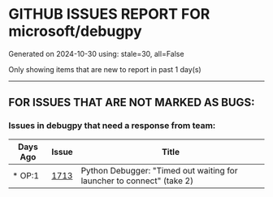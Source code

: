 
# GITHUB ISSUES REPORT FOR microsoft/debugpy


Generated on 2024-10-30 using: stale=30, all=False


Only showing items that are new to report in past 1 day(s)


---

## FOR ISSUES THAT ARE NOT MARKED AS BUGS:


### Issues in debugpy that need a response from team:

| Days Ago | Issue | Title |
| --- | --- | --- |
 | \* OP:1  |[1713](https://github.com/microsoft/debugpy/issues/1713 "Python Debugger: &quot;Timed out waiting for launcher to connect&quot; (take 2)")  |Python Debugger: "Timed out waiting for launcher to connect" (take 2) |




















